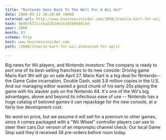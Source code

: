 ```yaml
---
title: "Nintendo Goes Back To The Well For A Wii Hit"
date: 2008-03-12 20:28:00 +0000
external-url: http://www.businessinsider.com/2008/3/mario-kart-for-wii-announced-for-april
hash: 9b9874721ccba22b2de2e2835040d14d
year: 2008
month: 03
scheme: http
host: www.businessinsider.com
path: /2008/3/mario-kart-for-wii-announced-for-april

---
```


Big news for Wii players, and Nintendo investors: The company is ready to port one of its best-selling franchises to its new console:  Driving game Mario Kart Wii will go on sale April 27. Mario Kart is a big deal for Nintendo--the Game Cube incarnation, Double Dash, sold 3.8 million copies in the U.S. And our managing editor wasted a good chunk of his early 20s playing the game with his slacker pals on the Nintendo 64. It's one of the Wii's big advantages, above and beyond its infectious ease of use -- Nintendo has a huge catalog of beloved games it can repackage for the new console, at a fairly low development cost.

No word on price, but we assume it will sell for a premium to other games, since it comes packaged with a "Wii Wheel" controller players can use to steer their cars.Our version of an impromptu channel check: Our local Game Stop said they'd received 38 pre-orders before noon today.

